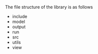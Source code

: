 The file structure of the library is as follows

* include
* model
* output
* run
* src
* utils
* view